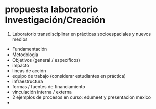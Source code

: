# propuesta laboratorio Investigación/Creación

1. Laboratorio transdisciplinar en prácticas socioespaciales y nuevos medios

- Fundamentación
- Metodologia 
- Objetivos (general / específicos)
- impacto
- lineas de acción
- equipo de trabajo (considerar estudiantes en práctica)
- infraestructura
- formas / fuentes de financiamiento
- vinculación interna / externa
- 2 ejemplos de procesos en curso: edumeet y presentacion mexico
- 

